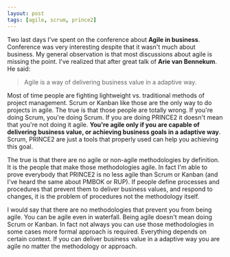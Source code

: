 ```yaml
---
layout: post
tags: [agile, scrum, prince2]
---
```

Two last days I've spent on the conference about **Agile in
business**. Conference was very interesting despite that it wasn't
much about business. My general observation is that most discussions
about agile is missing the point. I've realized that after great talk
of **Arie van Bennekum**. He said:

> Agile is a way of delivering business value in a adaptive way.

Most of time people are fighting lightweight vs. traditional methods
of project management. Scrum or Kanban like those are the only way to do
projects in agile. The true is that those
people are totally wrong. If you're doing Scrum, you're doing
Scrum. If you are doing PRINCE2 it doesn't mean that you're not doing
it agile. **You're agile only if you are capable of delivering business
value, or achieving business goals in a adaptive way**. Scrum, PRINCE2
are just a tools that properly used can help you achieving this goal.

The true is that there are no agile or non-agile methodologies by
definition. It is the people that make those methodologies agile. In
fact I'm able to prove everybody that PRINCE2 is no less agile than
Scrum or Kanban (and I've heard the same about PMBOK or RUP). If people
define processes and procedures that prevent them to deliver business
values, and respond to changes, it is the problem of procedures not
the methodology itself.

I would say that there are no methodologies that prevent you from being
agile. You can be agile even in waterfall. Being agile doesn't mean
doing Scrum or Kanban. In fact not always you can use those
methodologies in some cases more formal approach is
required. Everything depends on certain context. If you can deliver
business value in a adaptive way you are agile no matter the
methodology or approach.
